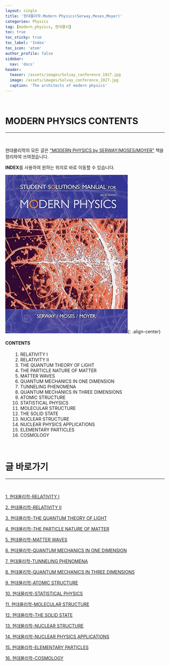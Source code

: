```yaml
---
layout: single
title: '현대물리학-Modern Physics(Serway,Moses,Moyer)'
categories: Physics
tag: [modern_physics, 현대물리]
toc: true
toc_sticky: true
toc_label: 'Index'
toc_icon: 'atom'
author_profile: false
sidebar:
  nav: 'docs'
header:
  teaser: /assets/images/Solvay_conference_1927.jpg
  image: /assets/images/Solvay_conference_1927.jpg
  caption: 'The architects of modern physics'
---
```


<br>

# MODERN PHYSICS CONTENTS

---

<br>

현대물리학의 모든 글은 ["MODERN PHYSICS by SERWAY/MOSES/MOYER"](https://www.amazon.com/Physics-International-Raymond-Madison-Clement/dp/B010WFFPU2) 책을 정리하여 쓰여졌습니다.

**INDEX**를 사용하여 원하는 위치로 바로 이동할 수 있습니다.

![image-center](/assets/images/modernphysics_cover.jpg){: .align-center}

<div class="notice--info">
<h4>CONTENTS</h4>
<ul>
    <ol>
        <li>RELATIVITY I</li>
        <li>RELATIVITY II</li>
        <li>THE QUANTUM THEORY OF LIGHT</li>
        <li>THE PARTICLE NATURE OF MATTER</li>
        <li>MATTER WAVES</li>
        <li>QUANTUM MECHANICS IN ONE DIMENSION</li>
        <li>TUNNELING PHENOMENA</li>
        <li>QUANTUM MECHANICS IN THREE DIMENSIONS</li>
        <li>ATOMIC STRUCTURE</li>
        <li>STATISTICAL PHYSICS</li>
        <li>MOLECULAR STRUCTURE</li>
        <li>THE SOLID STATE</li>
        <li>NUCLEAR STRUCTURE</li>
        <li>NUCLEAR PHYSICS APPLICATIONS</li>
        <li>ELEMENTARY PARTICLES</li>
        <li>COSMOLOGY</li>
    </ol>
</ul>
</div>
<br>

# 글 바로가기

---

<br>

[1. 현대물리학-RELATIVITY I]()

[2. 현대물리학-RELATIVITY II]()

[3. 현대물리학-THE QUANTUM THEORY OF LIGHT]()

[4. 현대물리학-THE PARTICLE NATURE OF MATTER]()

[5. 현대물리학-MATTER WAVES]()

[6. 현대물리학-QUANTUM MECHANICS IN ONE DIMENSION]()

[7. 현대물리학-TUNNELING PHENOMENA]()

[8. 현대물리학-QUANTUM MECHANICS IN THREE DIMENSIONS]()

[9. 현대물리학-ATOMIC STRUCTURE]()

[10. 현대물리학-STATISTICAL PHYSICS]()

[11. 현대물리학-MOLECULAR STRUCTURE]()

[12. 현대물리학-THE SOLID STATE]()

[13. 현대물리학-NUCLEAR STRUCTURE]()

[14. 현대물리학-NUCLEAR PHYSICS APPLICATIONS]()

[15. 현대물리학-ELEMENTARY PARTICLES]()

[16. 현대물리학-COSMOLOGY]()
